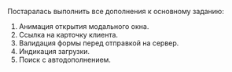 Постаралась выполнить все дополнения к основному заданию:
1. Анимация открытия модального окна.
2. Ссылка на карточку клиента.
3. Валидация формы перед отправкой на сервер.
4. Индикация загрузки.
5. Поиск с автодополнением.
